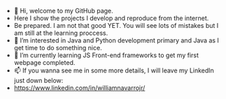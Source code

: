 - 👋 Hi, welcome to my GitHub page.
- Here I show the projects I develop and reproduce from the internet.
- Be prepared. I am not that good YET. You will see lots of mistakes but I am still at the learning proccess.
- 👀 I’m interested in Java and Python development primary and Java as I get time to do something nice.
- 🌱 I’m currently learning JS Front-end frameworks to get my first webpage completed.
- 📫 If you wanna see me in some more details, I will leave my LinkedIn just down below:
- https://www.linkedin.com/in/williamnavarrojr/


